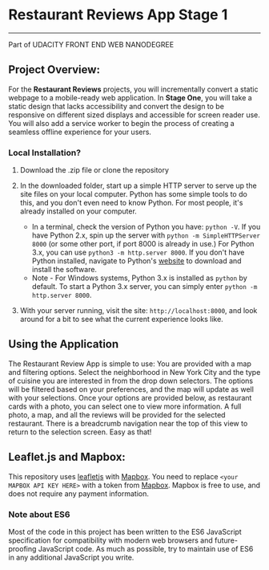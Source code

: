 # Restaurant Reviews App Stage 1

---

Part of UDACITY FRONT END WEB NANODEGREE

## Project Overview:

For the **Restaurant Reviews** projects, you will incrementally convert a static webpage to a mobile-ready web application. In **Stage One**, you will take a static design that lacks accessibility and convert the design to be responsive on different sized displays and accessible for screen reader use. You will also add a service worker to begin the process of creating a seamless offline experience for your users.

### Local Installation?

1.  Download the .zip file or clone the repository
2.  In the downloaded folder, start up a simple HTTP server to serve up the site files on your local computer. Python has some simple tools to do this, and you don't even need to know Python. For most people, it's already installed on your computer.

    - In a terminal, check the version of Python you have: `python -V`. If you have Python 2.x, spin up the server with `python -m SimpleHTTPServer 8000` (or some other port, if port 8000 is already in use.) For Python 3.x, you can use `python3 -m http.server 8000`. If you don't have Python installed, navigate to Python's [website](https://www.python.org/) to download and install the software.
    - Note - For Windows systems, Python 3.x is installed as `python` by default. To start a Python 3.x server, you can simply enter `python -m http.server 8000`.

3.  With your server running, visit the site: `http://localhost:8000`, and look around for a bit to see what the current experience looks like.

## Using the Application

The Restaurant Review App is simple to use: You are provided with a map and filtering options. Select the neighborhood in New York City and the type of cuisine you are interested in from the drop down selectors. The options will be filtered based on your preferences, and the map will update as well with your selections. Once your options are provided below, as restaurant cards with a photo, you can select one to view more information. A full photo, a map, and all the reviews will be provided for the selected restaurant. There is a breadcrumb navigation near the top of this view to return to the selection screen. Easy as that!

## Leaflet.js and Mapbox:

This repository uses [leafletjs](https://leafletjs.com/) with [Mapbox](https://www.mapbox.com/). You need to replace `<your MAPBOX API KEY HERE>` with a token from [Mapbox](https://www.mapbox.com/). Mapbox is free to use, and does not require any payment information.

### Note about ES6

Most of the code in this project has been written to the ES6 JavaScript specification for compatibility with modern web browsers and future-proofing JavaScript code. As much as possible, try to maintain use of ES6 in any additional JavaScript you write.
